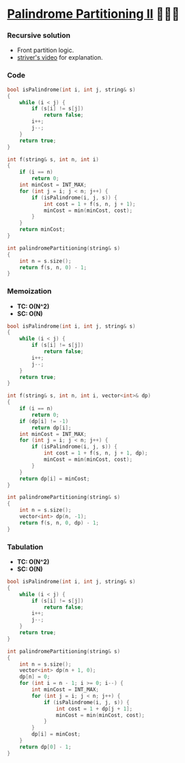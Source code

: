 # [Palindrome Partitioning II](https://www.codingninjas.com/codestudio/problems/palindrome-partitioning_873266?source=youtube&campaign=striver_dp_videos&utm_source=youtube&utm_medium=affiliate&utm_campaign=striver_dp_videos&leftPanelTab=0) 🌟🌟🌟

### Recursive solution

-   Front partition logic.
-   [striver's video](https://www.youtube.com/watch?v=_H8V5hJUGd0&feature=youtu.be) for explanation.

### Code

```cpp
bool isPalindrome(int i, int j, string& s)
{
    while (i < j) {
        if (s[i] != s[j])
            return false;
        i++;
        j--;
    }
    return true;
}

int f(string& s, int n, int i)
{
    if (i == n)
        return 0;
    int minCost = INT_MAX;
    for (int j = i; j < n; j++) {
        if (isPalindrome(i, j, s)) {
            int cost = 1 + f(s, n, j + 1);
            minCost = min(minCost, cost);
        }
    }
    return minCost;
}

int palindromePartitioning(string& s)
{
    int n = s.size();
    return f(s, n, 0) - 1;
}
```

### Memoization

-   **TC: O(N^2)**
-   **SC: O(N)**

```cpp
bool isPalindrome(int i, int j, string& s)
{
    while (i < j) {
        if (s[i] != s[j])
            return false;
        i++;
        j--;
    }
    return true;
}

int f(string& s, int n, int i, vector<int>& dp)
{
    if (i == n)
        return 0;
    if (dp[i] != -1)
        return dp[i];
    int minCost = INT_MAX;
    for (int j = i; j < n; j++) {
        if (isPalindrome(i, j, s)) {
            int cost = 1 + f(s, n, j + 1, dp);
            minCost = min(minCost, cost);
        }
    }
    return dp[i] = minCost;
}

int palindromePartitioning(string& s)
{
    int n = s.size();
    vector<int> dp(n, -1);
    return f(s, n, 0, dp) - 1;
}
```

### Tabulation

-   **TC: O(N^2)**
-   **SC: O(N)**

```cpp
bool isPalindrome(int i, int j, string& s)
{
    while (i < j) {
        if (s[i] != s[j])
            return false;
        i++;
        j--;
    }
    return true;
}

int palindromePartitioning(string& s)
{
    int n = s.size();
    vector<int> dp(n + 1, 0);
    dp[n] = 0;
    for (int i = n - 1; i >= 0; i--) {
        int minCost = INT_MAX;
        for (int j = i; j < n; j++) {
            if (isPalindrome(i, j, s)) {
                int cost = 1 + dp[j + 1];
                minCost = min(minCost, cost);
            }
        }
        dp[i] = minCost;
    }
    return dp[0] - 1;
}
```
